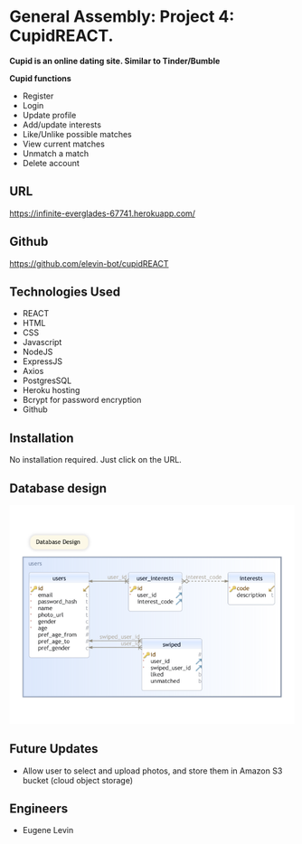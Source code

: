 # General Assembly: Project 4: CupidREACT.
**Cupid is an online dating site. Similar to Tinder/Bumble** 

**Cupid functions**
- Register
- Login
- Update profile
- Add/update interests
- Like/Unlike possible matches
- View current matches
- Unmatch a match
- Delete account

## URL
https://infinite-everglades-67741.herokuapp.com/

## Github
https://github.com/elevin-bot/cupidREACT

## Technologies Used
- REACT
- HTML
- CSS
- Javascript
- NodeJS
- ExpressJS
- Axios
- PostgresSQL
- Heroku hosting
- Bcrypt for password encryption
- Github

## Installation
No installation required. Just click on the URL.

## Database design
![Cupid Database Diagram](db/database_diagram.png)

## Future Updates
- Allow user to select and upload photos, and store them in Amazon S3 bucket (cloud object storage)

## Engineers
- Eugene Levin